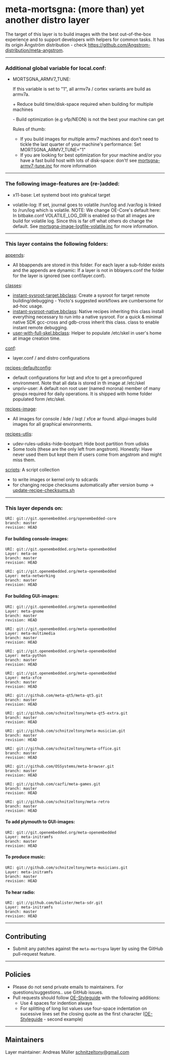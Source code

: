 # meta-mortsgna: (more than) yet another distro layer

The target of this layer is to build images with the best out-of-the-box experience and to support developers with helpers for common tasks.
It has its origin Ångström distribution  - check https://github.com/Angstrom-distribution/meta-angstrom.

----------------------------------------------
### Additional global variable for local.conf:

* MORTSGNA_ARMV7_TUNE:
  
  If this variable is set to "1", all armv7a / cortex variants are build as
  armv7a.

  \+ Reduce build time/disk-space required when building for multiple machines

  \- Build optimization (e.g vfp/NEON) is not the best your machine can get

  Rules of thumb:
  * If you build images for multiple armv7 machines and don't need to tickle
    the last quarter of your machine's performance:
    Set MORTSGNA_ARMV7_TUNE="1"
  * If you are looking for best optimization for your machine and/or you have
    a fast build host with lots of disk-space: don't!
  see [mortsgna-armv7-tune.inc](conf/distro/include/mortsgna-armv7-tune.inc) for more information

------------------------------------------------
### The following image-features are (re-)added:

  * x11-base:
    Let systemd boot into grahical target

  * volatile-log:
    If set, journal goes to volatile /run/log and /var/log is linked to /run/log 
    which is volatile. NOTE: We change OE-Core's default here: In bitbake.conf
    VOLATILE_LOG_DIR is enabled so that all images are build for volatile log. 
    Since this is far off what others do change the default. See
    [mortsgna-image-logfile-volatile.inc](conf/distro/include/mortsgna-image-logfile-volatile.inc) for more
    information.

----------------------------------------------
### This layer contains the following folders:

[appends](appends):
  * All bbappends are stored in this folder. For each layer a sub-folder exists
    and the appends are dynamic: If a layer is not in bblayers.conf the folder
    for the layer is ignored (see conf/layer.conf).

[classes](classes):
  * [instant-sysroot-target.bbclass](classes/instant-sysroot-target.bbclass): Create a sysroot for target remote
    building/debugging - Yocto's suggested workflows are cumbersome for ad-hoc
    usage.
  * [instant-sysroot-native.bbclass](classes/instant-sysroot-native.bbclass): Native recipes inheriting this class
    install everything necessary to run into a native sysroot. For a
    quick & minimal native SDK gcc-cross and gdb-cross inherit this class.
    class to enable instant remote debugging.
  * [user-with-full-skel.bbclass](classes/user-with-full-skel.bbclass): Helper to populate /etc/skel in user's
    home at image creation time.

[conf](conf):
  * layer.conf / and distro configurations

[recipes-defaultconfig](recipes-defaultconfig):
  * default configurations for lxqt and xfce to get a preconfigured
    environment. Note that all data is stored in th image at /etc/skel
  * unpriv-user: A default non root user (named morona) member of many groups
    required for daily operations. It is shipped with home folder populated
    form /etc/skel.

[recipes-image](recipes-image):
  * All images for console / kde / lxqt / xfce ar found. allgui-images build
    images for all graphical environments.

[recipes-utlis](recipes-utlis):
  * udev-rules-udisks-hide-bootpart: Hide boot partition from udisks
  * Some tools (these are the only left from angstrom). Honestly: Have never
    used them but kept them if users come from angstrom and might miss
    them.

[scripts](scripts):
  A script collection
  * to write images or kernel only to sdcards
  * for changing recipe checksums automatically after version bump -> [update-recipe-checksums.sh](scripts/update-recipe-checksums.sh)


--------------------------
### This layer depends on:

```
URI: git://git.openembedded.org/openembedded-core
branch: master
revision: HEAD
```

#### For building console-images:
```
URI: git://git.openembedded.org/meta-openembedded
Layer: meta-oe
branch: master
revision: HEAD
```

```
URI: git://git.openembedded.org/meta-openembedded
Layer: meta-networking
branch: master
revision: HEAD
```

#### For building GUI-images:

```
URI: git://git.openembedded.org/meta-openembedded
Layer: meta-gnome
branch: master
revision: HEAD
```

```
URI: git://git.openembedded.org/meta-openembedded
Layer: meta-multimedia
branch: master
revision: HEAD
```

```
URI: git://git.openembedded.org/meta-openembedded
Layer: meta-python
branch: master
revision: HEAD
```

```
URI: git://git.openembedded.org/meta-openembedded
Layer: meta-xfce
branch: master
revision: HEAD
```

```
URI: git://github.com/meta-qt5/meta-qt5.git
branch: master
revision: HEAD
```

```
URI: git://github.com/schnitzeltony/meta-qt5-extra.git
branch: master
revision: HEAD
```

```
URI: git://github.com/schnitzeltony/meta-musician.git
branch: master
revision: HEAD
```

```
URI: git://github.com/schnitzeltony/meta-office.git
branch: master
revision: HEAD
```

```
URI: git://github.com/OSSystems/meta-browser.git
branch: master
revision: HEAD
```

```
URI: git://github.com/cazfi/meta-games.git
branch: master
revision: HEAD
```

```
URI: git://github.com/schnitzeltony/meta-retro
branch: master
revision: HEAD
```

#### To add plymouth to GUI-images:

```
URI: git://git.openembedded.org/meta-openembedded
Layer: meta-initramfs
branch: master
revision: HEAD
```


#### To produce music:

```
URI: git://github.com/schnitzeltony/meta-musicians.git
Layer: meta-initramfs
branch: master
revision: HEAD
```

#### To hear radio:

```
URI: git://github.com/balister/meta-sdr.git
Layer: meta-initramfs
branch: master
revision: HEAD
```

------------
Contributing
------------
* Submit any patches against the `meta-mortsgna` layer by using the GitHub pull-request feature.


--------
Policies
--------
* Please do not send private emails to maintainers. For questions/suggestions.. use GitHub issues.
* Pull requests should follow [OE-Styleguide](https://www.openembedded.org/wiki/Styleguide) with the following additions:
  * Use 4 spaces for indention always
  * For splitting of long list values use four-space indentation on sucessive lines set the closing quote as the first character ([OE-Styleguide](https://www.openembedded.org/wiki/Styleguide) - second example)


-----------
Maintainers
-----------

Layer maintainer: Andreas Müller <schnitzeltony@gmail.com>
